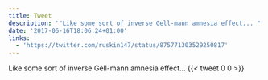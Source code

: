 ```yaml
---
title: Tweet
description: '"Like some sort of inverse Gell-mann amnesia effect... "'
date: '2017-06-16T18:06:24+01:00'
links:
  - 'https://twitter.com/ruskin147/status/875771303529250817'
---
```

Like some sort of inverse Gell-mann amnesia effect... 
      {{< tweet 0 0 >}}
    
